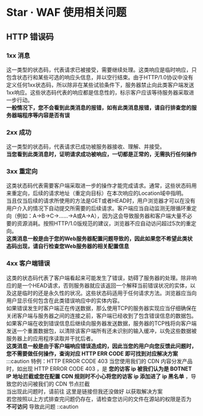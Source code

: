 # Star · WAF 使用相关问题

## HTTP 错误码

### 1xx 消息
这一类型的状态码，代表请求已被接受，需要继续处理。这类响应是临时响应，只包含状态行和某些可选的响应头信息，并以空行结束。由于HTTP/1.0协议中没有定义任何1xx状态码，所以除非在某些试验条件下，服务器禁止向此类客户端发送1xx响应。这些状态码代表的响应都是信息性的，标示客户应该等待服务器采取进一步行动。  
**一般情况下，您不会看到此类消息的报错，如有此类消息报错，请自行排查您的服务器端程序等内容是否有误**

### 2xx 成功
这一类型的状态码，代表请求已成功被服务器接收、理解、并接受。  
**当您看到此类消息时，证明请求成功被响应，一切都是正常的，无需执行任何操作**

### 3xx 重定向
这类状态码代表需要客户端采取进一步的操作才能完成请求。通常，这些状态码用来重定向，后续的请求地址（重定向目标）在本次响应的Location域中指明。  
当且仅当后续的请求所使用的方法是GET或者HEAD时，用户浏览器才可以在没有用户介入的情况下自动提交所需要的后续请求。客户端应当自动监测无限循环重定向（例如：A→B→C→……→A或A→A），因为这会导致服务器和客户端大量不必要的资源消耗。按照HTTP/1.0版规范的建议，浏览器不应自动访问超过5次的重定向。  
**这类消息一般是由于您的Web服务器配置问题导致的，因此如果您不希望此类状态码出现，请自行检查您Web服务器的相关配置信息**

### 4xx 客户端错误
这类的状态码代表了客户端看起来可能发生了错误，妨碍了服务器的处理。除非响应的是一个HEAD请求，否则服务器就应该返回一个解释当前错误状况的实体，以及这是临时的还是永久性的状况。这些状态码适用于任何请求方法。浏览器应当向用户显示任何包含在此类错误响应中的实体内容。  
如果错误发生时客户端正在传送数据，那么使用TCP的服务器实现应当仔细确保在关闭客户端与服务器之间的连接之前，客户端已经收到了包含错误信息的数据包。如果客户端在收到错误信息后继续向服务器发送数据，服务器的TCP栈将向客户端发送一个重置数据包，以清除该客户端所有还未识别的输入缓冲，以免这些数据被服务器上的应用程序读取并干扰后者。  
**这类消息一般是由于客户端响应错误造成的，因此当您的用户向您反馈此问题时，您不需要做任何操作，查询对应 HTTP ERR CODE 即可找到对应解决方案**
:::caution 特例：HTTP ERROR CODE 403
当您使用我们的 CDN 内容分发产品时，如出现 HTTP ERROR CODE 403 ，是 **您的访客 ip 被我们认为是 BOTNET IP 地址拦截或您在配置 CDN 规则时不小心将您的访客 ip 添加进了 ip 黑名单** ，导致您的访问被我们的 CDN 节点拦截  
当出现此问题时，请前往 这里是链接但我还没做好 以获取解决方案  
若您按照以上方式排查完问题仍存在，请检查您访问的文件在源站的权限是否为 **不可访问** 导致此问题
::caution

